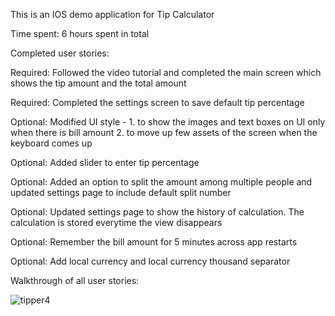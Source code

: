 This is an IOS demo application for Tip Calculator

Time spent: 6 hours spent in total

Completed user stories:

Required: Followed the video tutorial and completed the main screen which shows the tip amount and the total amount

Required: Completed the settings screen to save default tip percentage

Optional: Modified UI style - 1. to show the images and text boxes on UI only when there is bill amount 2. to move up few assets of the screen when the keyboard comes up 

Optional: Added slider to enter tip percentage 

Optional: Added an option to split the amount among multiple people and updated settings page to include default split number

Optional: Updated settings page to show the history of calculation. The calculation is stored everytime the view disappears

Optional: Remember the bill amount for 5 minutes across app restarts

Optional: Add local currency and local currency thousand separator

Walkthrough of all user stories:

![tipper4](https://cloud.githubusercontent.com/assets/7398118/5811882/f51682c4-a012-11e4-8087-615308ef7643.gif)
